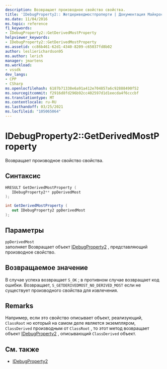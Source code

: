 ```yaml
---
description: Возвращает производное свойство свойства.
title: 'IDebugProperty2:: Жетдериведмостпроперти | Документация Майкрософт'
ms.date: 11/04/2016
ms.topic: reference
f1_keywords:
- IDebugProperty2::GetDerivedMostProperty
helpviewer_keywords:
- IDebugProperty2::GetDerivedMostProperty
ms.assetid: cc86b461-62d1-4340-8209-c65037fd8b02
author: leslierichardson95
ms.author: lerich
manager: jmartens
ms.workload:
- vssdk
dev_langs:
- CPP
- CSharp
ms.openlocfilehash: 6187b71338e6a91a412e704857a6c92888490f52
ms.sourcegitcommit: f2916d8fd296b92cc402597d1d1eecda4f6cccbf
ms.translationtype: MT
ms.contentlocale: ru-RU
ms.lasthandoff: 03/25/2021
ms.locfileid: "105065064"
---
```

# <a name="idebugproperty2getderivedmostproperty"></a>IDebugProperty2::GetDerivedMostProperty
Возвращает производное свойство свойства.

## <a name="syntax"></a>Синтаксис

```cpp
HRESULT GetDerivedMostProperty ( 
   IDebugProperty2** ppDerivedMost
);
```

```csharp
int GetDerivedMostProperty ( 
   out IDebugProperty2 ppDerivedMost
);
```

## <a name="parameters"></a>Параметры
`ppDerivedMost`\
заполняет Возвращает объект [IDebugProperty2](../../../extensibility/debugger/reference/idebugproperty2.md) , представляющий производное свойство.

## <a name="return-value"></a>Возвращаемое значение
 В случае успеха возвращает `S_OK` ; в противном случае возвращает код ошибки. Возвращает, `S_GETDERIVEDMOST_NO_DERIVED_MOST` если не существует производного свойства для извлечения.

## <a name="remarks"></a>Remarks
 Например, если это свойство описывает объект, реализующий, `ClassRoot` но который на самом деле является экземпляром, `ClassDerived` производным от `ClassRoot` , то этот метод возвращает объект [IDebugProperty2](../../../extensibility/debugger/reference/idebugproperty2.md) , описывающий `ClassDerived` объект.

## <a name="see-also"></a>См. также
- [IDebugProperty2](../../../extensibility/debugger/reference/idebugproperty2.md)
